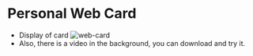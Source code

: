 # Personal Web Card
- Display of card
![web-card](https://user-images.githubusercontent.com/80620802/196029457-a3e89584-a565-4828-91de-8164281dc56b.png)
- Also, there is a video in the background, you can download and try it.